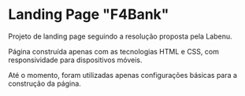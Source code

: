 # Landing Page "F4Bank"

Projeto de landing page seguindo a resolução proposta pela Labenu.

Página construída apenas com as tecnologias HTML e CSS, com responsividade para dispositivos móveis.

Até o momento, foram utilizadas apenas configurações básicas para a construção da página.
